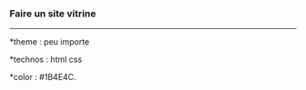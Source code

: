 ### Faire un site vitrine
--------------------------
*theme : peu importe

*technos : html css

*color : #1B4E4C.
